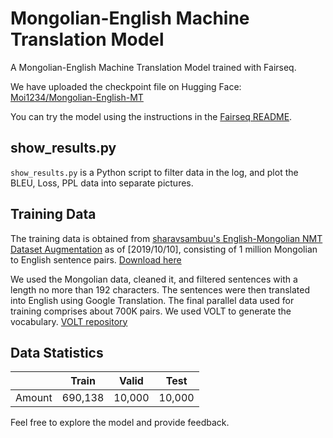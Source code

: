 # Mongolian-English Machine Translation Model

A Mongolian-English Machine Translation Model trained with Fairseq.

We have uploaded the checkpoint file on Hugging Face: [Moi1234/Mongolian-English-MT](https://huggingface.co/Moi1234/Mongolian-English-MT)

You can try the model using the instructions in the [Fairseq README](https://github.com/facebookresearch/fairseq/blob/main/examples/translation/README.md#example-usage-torchhub).

## show_results.py

`show_results.py` is a Python script to filter data in the log, and plot the BLEU, Loss, PPL data into separate pictures.

## Training Data

The training data is obtained from [sharavsambuu's English-Mongolian NMT Dataset Augmentation](https://github.com/sharavsambuu/english-mongolian-nmt-dataset-augmentation) as of [2019/10/10], consisting of 1 million Mongolian to English sentence pairs. [Download here](https://drive.google.com/file/d/14AtTVgibirSdHYTBFM9G1XPS7DvM5SdE/view?usp=sharing)

We used the Mongolian data, cleaned it, and filtered sentences with a length no more than 192 characters. The sentences were then translated into English using Google Translation. The final parallel data used for training comprises about 700K pairs. We used VOLT to generate the vocabulary. [VOLT repository](https://github.com/Jingjing-NLP/VOLT)

## Data Statistics

|        | Train  | Valid  | Test  |
|--------|--------|--------|-------|
| Amount | 690,138| 10,000 | 10,000|

Feel free to explore the model and provide feedback.
